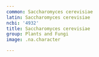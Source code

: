 ```yaml
---
common: Saccharomyces cerevisiae
latin: Saccharomyces cerevisiae
ncbi: '4932'
title: Saccharomyces cerevisiae
group: Plants and Fungi
image: .na.character

---
```

